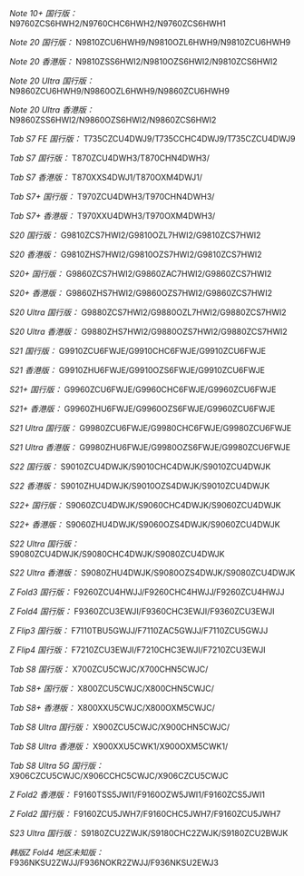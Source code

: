 *Note 10+ 国行版：*
N9760ZCS6HWH2/N9760CHC6HWH2/N9760ZCS6HWH1

*Note 20 国行版：*
N9810ZCU6HWH9/N9810OZL6HWH9/N9810ZCU6HWH9

*Note 20 香港版：*
N9810ZSS6HWI2/N9810OZS6HWI2/N9810ZCS6HWI2

*Note 20 Ultra 国行版：*
N9860ZCU6HWH9/N9860OZL6HWH9/N9860ZCU6HWH9

*Note 20 Ultra 香港版：*
N9860ZSS6HWI2/N9860OZS6HWI2/N9860ZCS6HWI2

*Tab S7 FE 国行版：*
T735CZCU4DWJ9/T735CCHC4DWJ9/T735CZCU4DWJ9

*Tab S7 国行版：*
T870ZCU4DWH3/T870CHN4DWH3/

*Tab S7 香港版：*
T870XXS4DWJ1/T870OXM4DWJ1/

*Tab S7+ 国行版：*
T970ZCU4DWH3/T970CHN4DWH3/

*Tab S7+ 香港版：*
T970XXU4DWH3/T970OXM4DWH3/

*S20 国行版：*
G9810ZCS7HWI2/G9810OZL7HWI2/G9810ZCS7HWI2

*S20 香港版：*
G9810ZHS7HWI2/G9810OZS7HWI2/G9810ZCS7HWI2

*S20+ 国行版：*
G9860ZCS7HWI2/G9860ZAC7HWI2/G9860ZCS7HWI2

*S20+ 香港版：*
G9860ZHS7HWI2/G9860OZS7HWI2/G9860ZCS7HWI2

*S20 Ultra 国行版：*
G9880ZCS7HWI2/G9880OZL7HWI2/G9880ZCS7HWI2

*S20 Ultra 香港版：*
G9880ZHS7HWI2/G9880OZS7HWI2/G9880ZCS7HWI2

*S21 国行版：*
G9910ZCU6FWJE/G9910CHC6FWJE/G9910ZCU6FWJE

*S21 香港版：*
G9910ZHU6FWJE/G9910OZS6FWJE/G9910ZCU6FWJE

*S21+ 国行版：*
G9960ZCU6FWJE/G9960CHC6FWJE/G9960ZCU6FWJE

*S21+ 香港版：*
G9960ZHU6FWJE/G9960OZS6FWJE/G9960ZCU6FWJE

*S21 Ultra 国行版：*
G9980ZCU6FWJE/G9980CHC6FWJE/G9980ZCU6FWJE

*S21 Ultra 香港版：*
G9980ZHU6FWJE/G9980OZS6FWJE/G9980ZCU6FWJE

*S22 国行版：*
S9010ZCU4DWJK/S9010CHC4DWJK/S9010ZCU4DWJK

*S22 香港版：*
S9010ZHU4DWJK/S9010OZS4DWJK/S9010ZCU4DWJK

*S22+ 国行版：*
S9060ZCU4DWJK/S9060CHC4DWJK/S9060ZCU4DWJK

*S22+ 香港版：*
S9060ZHU4DWJK/S9060OZS4DWJK/S9060ZCU4DWJK

*S22 Ultra 国行版：*
S9080ZCU4DWJK/S9080CHC4DWJK/S9080ZCU4DWJK

*S22 Ultra 香港版：*
S9080ZHU4DWJK/S9080OZS4DWJK/S9080ZCU4DWJK

*Z Fold3 国行版：*
F9260ZCU4HWJJ/F9260CHC4HWJJ/F9260ZCU4HWJJ

*Z Fold4 国行版：*
F9360ZCU3EWJI/F9360CHC3EWJI/F9360ZCU3EWJI

*Z Flip3 国行版：*
F7110TBU5GWJJ/F7110ZAC5GWJJ/F7110ZCU5GWJJ

*Z Flip4 国行版：*
F7210ZCU3EWJI/F7210CHC3EWJI/F7210ZCU3EWJI

*Tab S8 国行版：*
X700ZCU5CWJC/X700CHN5CWJC/

*Tab S8+ 国行版：*
X800ZCU5CWJC/X800CHN5CWJC/

*Tab S8+ 香港版：*
X800XXU5CWJC/X800OXM5CWJC/

*Tab S8 Ultra 国行版：*
X900ZCU5CWJC/X900CHN5CWJC/

*Tab S8 Ultra 香港版：*
X900XXU5CWK1/X900OXM5CWK1/

*Tab S8 Ultra 5G 国行版：*
X906CZCU5CWJC/X906CCHC5CWJC/X906CZCU5CWJC

*Z Fold2 香港版：*
F9160TSS5JWI1/F9160OZW5JWI1/F9160ZCS5JWI1

*Z Fold2 国行版：*
F9160ZCU5JWH7/F9160CHC5JWH7/F9160ZCU5JWH7

*S23 Ultra 国行版：*
S9180ZCU2ZWJK/S9180CHC2ZWJK/S9180ZCU2BWJK

*韩版Z Fold4 地区未知版：*
F936NKSU2ZWJJ/F936NOKR2ZWJJ/F936NKSU2EWJ3

